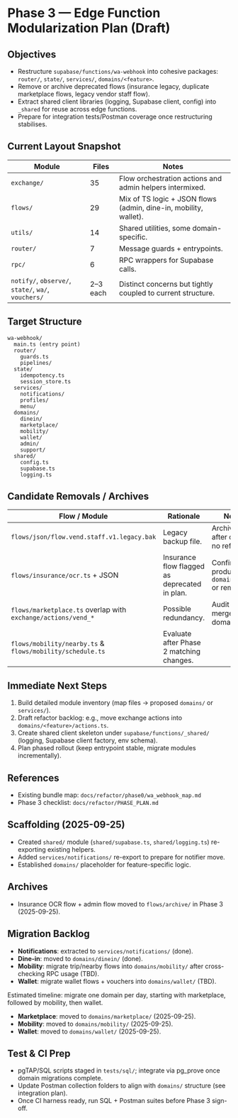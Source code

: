 # Phase 3 — Edge Function Modularization Plan (Draft)

## Objectives

- Restructure `supabase/functions/wa-webhook` into cohesive packages: `router/`,
  `state/`, `services/`, `domains/<feature>`.
- Remove or archive deprecated flows (insurance legacy, duplicate marketplace
  flows, legacy vendor staff flow).
- Extract shared client libraries (logging, Supabase client, config) into
  `_shared` for reuse across edge functions.
- Prepare for integration tests/Postman coverage once restructuring stabilises.

## Current Layout Snapshot

| Module                                              | Files    | Notes                                                            |
| --------------------------------------------------- | -------- | ---------------------------------------------------------------- |
| `exchange/`                                         | 35       | Flow orchestration actions and admin helpers intermixed.         |
| `flows/`                                            | 29       | Mix of TS logic + JSON flows (admin, dine-in, mobility, wallet). |
| `utils/`                                            | 14       | Shared utilities, some domain-specific.                          |
| `router/`                                           | 7        | Message guards + entrypoints.                                    |
| `rpc/`                                              | 6        | RPC wrappers for Supabase calls.                                 |
| `notify/`, `observe/`, `state/`, `wa/`, `vouchers/` | 2–3 each | Distinct concerns but tightly coupled to current structure.      |

## Target Structure

```
wa-webhook/
  main.ts (entry point)
  router/
    guards.ts
    pipelines/
  state/
    idempotency.ts
    session_store.ts
  services/
    notifications/
    profiles/
    menu/
  domains/
    dinein/
    marketplace/
    mobility/
    wallet/
    admin/
    support/
  shared/
    config.ts
    supabase.ts
    logging.ts
```

## Candidate Removals / Archives

| Flow / Module                                                 | Rationale                                     | Next Step                                                   |
| ------------------------------------------------------------- | --------------------------------------------- | ----------------------------------------------------------- |
| `flows/json/flow.vend.staff.v1.legacy.bak`                    | Legacy backup file.                           | Archive or drop after confirming no references.             |
| `flows/insurance/ocr.ts` + JSON                               | Insurance flow flagged as deprecated in plan. | Confirm with product; move to `domains/archive/` or remove. |
| `flows/marketplace.ts` overlap with `exchange/actions/vend_*` | Possible redundancy.                          | Audit usage; merge into domain service.                     |
| `flows/mobility/nearby.ts` & `flows/mobility/schedule.ts`     | Evaluate after Phase 2 matching changes.      |                                                             |

## Immediate Next Steps

1. Build detailed module inventory (map files → proposed `domains/` or
   `services/`).
2. Draft refactor backlog: e.g., move exchange actions into
   `domains/<feature>/actions.ts`.
3. Create shared client skeleton under `supabase/functions/_shared/` (logging,
   Supabase client factory, env schema).
4. Plan phased rollout (keep entrypoint stable, migrate modules incrementally).

## References

- Existing bundle map: `docs/refactor/phase0/wa_webhook_map.md`
- Phase 3 checklist: `docs/refactor/PHASE_PLAN.md`

## Scaffolding (2025-09-25)

- Created `shared/` module (`shared/supabase.ts`, `shared/logging.ts`)
  re-exporting existing helpers.
- Added `services/notifications/` re-export to prepare for notifier move.
- Established `domains/` placeholder for feature-specific logic.

## Archives

- Insurance OCR flow + admin flow moved to `flows/archive/` in Phase 3
  (2025-09-25).

## Migration Backlog

- **Notifications**: extracted to `services/notifications/` (done).
- **Dine-in**: moved to `domains/dinein/` (done).
- **Mobility**: migrate trip/nearby flows into `domains/mobility/` after
  cross-checking RPC usage (TBD).
- **Wallet**: migrate wallet flows + vouchers into `domains/wallet/` (TBD).

Estimated timeline: migrate one domain per day, starting with marketplace,
followed by mobility, then wallet.

- **Marketplace**: moved to `domains/marketplace/` (2025-09-25).
- **Mobility**: moved to `domains/mobility/` (2025-09-25).
- **Wallet**: moved to `domains/wallet/` (2025-09-25).

## Test & CI Prep

- pgTAP/SQL scripts staged in `tests/sql/`; integrate via pg_prove once domain
  migrations complete.
- Update Postman collection folders to align with `domains/` structure (see
  integration plan).
- Once CI harness ready, run SQL + Postman suites before Phase 3 sign-off.
